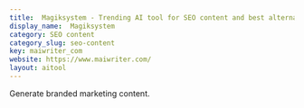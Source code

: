 ```yaml
---
title:  Magiksystem - Trending AI tool for SEO content and best alternatives
display_name:  Magiksystem
category: SEO content
category_slug: seo-content
key: maiwriter_com
website: https://www.maiwriter.com/
layout: aitool
---
```


Generate branded marketing content.
